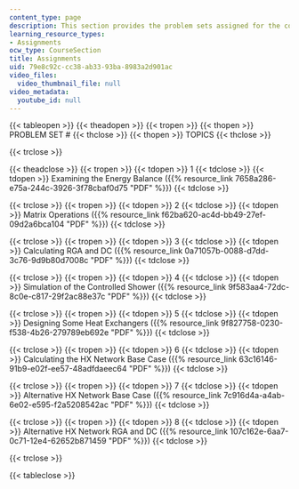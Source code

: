 ```yaml
---
content_type: page
description: This section provides the problem sets assigned for the course.
learning_resource_types:
- Assignments
ocw_type: CourseSection
title: Assignments
uid: 79e8c92c-cc38-ab33-93ba-8983a2d901ac
video_files:
  video_thumbnail_file: null
video_metadata:
  youtube_id: null
---
```


{{< tableopen >}}
{{< theadopen >}}
{{< tropen >}}
{{< thopen >}}
PROBLEM SET #
{{< thclose >}}
{{< thopen >}}
TOPICS
{{< thclose >}}

{{< trclose >}}

{{< theadclose >}}
{{< tropen >}}
{{< tdopen >}}
1
{{< tdclose >}}
{{< tdopen >}}
Examining the Energy Balance ({{% resource_link 7658a286-e75a-244c-3926-3f78cbaf0d75 "PDF" %}})
{{< tdclose >}}

{{< trclose >}}
{{< tropen >}}
{{< tdopen >}}
2
{{< tdclose >}}
{{< tdopen >}}
Matrix Operations ({{% resource_link f62ba620-ac4d-bb49-27ef-09d2a6bca104 "PDF" %}})
{{< tdclose >}}

{{< trclose >}}
{{< tropen >}}
{{< tdopen >}}
3
{{< tdclose >}}
{{< tdopen >}}
Calculating RGA and DC ({{% resource_link 0a71057b-0088-d7dd-3c76-9d9b80d7008c "PDF" %}})
{{< tdclose >}}

{{< trclose >}}
{{< tropen >}}
{{< tdopen >}}
4
{{< tdclose >}}
{{< tdopen >}}
Simulation of the Controlled Shower ({{% resource_link 9f583aa4-72dc-8c0e-c817-29f2ac88e37c "PDF" %}})
{{< tdclose >}}

{{< trclose >}}
{{< tropen >}}
{{< tdopen >}}
5
{{< tdclose >}}
{{< tdopen >}}
Designing Some Heat Exchangers ({{% resource_link 9f827758-0230-f538-4b26-279789eb692e "PDF" %}})
{{< tdclose >}}

{{< trclose >}}
{{< tropen >}}
{{< tdopen >}}
6
{{< tdclose >}}
{{< tdopen >}}
Calculating the HX Network Base Case ({{% resource_link 63c16146-91b9-e02f-ee57-48adfdaeec64 "PDF" %}})
{{< tdclose >}}

{{< trclose >}}
{{< tropen >}}
{{< tdopen >}}
7
{{< tdclose >}}
{{< tdopen >}}
Alternative HX Network Base Case ({{% resource_link 7c916d4a-a4ab-6e02-e595-f2a5208542ac "PDF" %}})
{{< tdclose >}}

{{< trclose >}}
{{< tropen >}}
{{< tdopen >}}
8
{{< tdclose >}}
{{< tdopen >}}
Alternative HX Network RGA and DC ({{% resource_link 107c162e-6aa7-0c71-12e4-62652b871459 "PDF" %}})
{{< tdclose >}}

{{< trclose >}}

{{< tableclose >}}